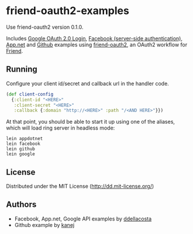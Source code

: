 # friend-oauth2-examples

Use friend-oauth2 version 0.1.0.

Includes [Google OAuth 2.0 Login](https://developers.google.com/accounts/docs/OAuth2Login), [Facebook (server-side authentication)](https://developers.facebook.com/docs/authentication/server-side/), [App.net](https://github.com/appdotnet/api-spec/blob/master/auth.md) and [Github](http://developer.github.com/v3/oauth/) examples using [friend-oauth2](https://github.com/ddellacosta/friend-oauth2), an OAuth2 workflow for [Friend](https://github.com/cemerick/friend).

## Running

Configure your client id/secret and callback url in the handler code.

```clojure
(def client-config
  {:client-id "<HERE>"
   :client-secret "<HERE>"
   :callback {:domain "http://<HERE>" :path "/<AND HERE>"}})
```

At that point, you should be able to start it up using one of the aliases, which will load ring server in headless mode:

    lein appdotnet
    lein facebook
    lein github
    lein google

## License

Distributed under the MIT License (http://dd.mit-license.org/)

## Authors

* Facebook, App.net, Google API examples by [ddellacosta](https://github.com/ddellacosta)
* Github example by [kanej](https://github.com/kanej)
